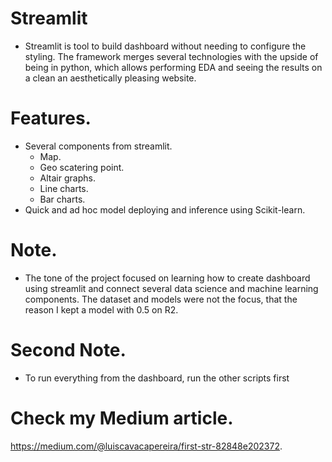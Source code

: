 # Streamlit
- Streamlit is tool to build dashboard without needing to configure the styling. The framework merges several technologies with the upside of being in python, which allows performing EDA and seeing the results on a clean an aesthetically pleasing website.

# Features.
- Several components from streamlit.
    - Map.
    - Geo scatering point.
    - Altair graphs.
    - Line charts.
    - Bar charts.
- Quick and ad hoc model deploying and inference using Scikit-learn.

# Note.
- The tone of the project focused on learning how to create dashboard using streamlit and connect several data science and machine learning components. The dataset and models were not the focus, that the reason I kept a model with 0.5 on R2.

# Second Note.
- To run everything from the dashboard, run the other scripts first

# Check my Medium article.
https://medium.com/@luiscavacapereira/first-str-82848e202372.